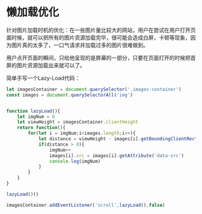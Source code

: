 # 懒加载优化
针对图片加载时机的优化：在一些图片量比较大的网站，用户在尝试在用户打开页面时候，就可以把所有的图片资源加载完毕，很可能会造成白屏，卡顿等现象，因为图片真的太多了，一口气请求并加载过多的图片很难做到。

用户点开页面的瞬间，只给他呈现的是屏幕的一部分，只要在页面打开的时候把首屏的图片资源加载出来就可以了。

简单手写一个Lazy-Load代码：
```js
let imagesContainer = document.querySelector('.images-container')
const images = document.querySelectorAll('img')


function lazyLoad(){
    let imgNum = 0
    let viewHeight = imagesContainer.clientHeight
    return function(){
        for(let i = imgNum;i<images.length;i++){
            let distance = viewHeight - images[i].getBoundingClientRect().top
            if(distance > 0){
                imgNum++
                images[i].src = images[i].getAttribute('data-src')
                console.log(imgNum)
            }
        }
    }
}

lazyLoad()()

imagesContainer.addEventListener('scroll',lazyLoad(),false)
```